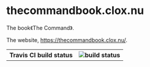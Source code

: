 # thecommandbook.clox.nu
 The book《The Command》.

The website, https://thecommandbook.clox.nu/.

<table>
    <tr>
        <th>Travis CI build status</th>
        <th><img src="https://travis-ci.com/cloxnu/thecommandbook.clox.nu.svg?branch=main" alt="build status"></th>
    </tr>
</table>
